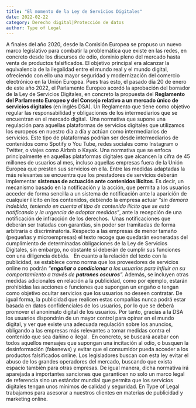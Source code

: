 ```yaml
---
title: "El momento de la Ley de Servicios Digitales"
date: 2022-02-22
category: Derecho digital|Protección de datos
author: Type of Legal
---
```


A finales del año 2020, desde la Comisión Europea se propuso un nuevo marco legislativo para combatir la problemática que existe en las redes, en concreto desde los discursos de odio, dominio pleno del mercado hasta venta de productos falsificados. El objetivo principal era alcanzar la equivalencia de la ilegalidad entre el mundo real y el mundo digital, ofreciendo con ello una mayor seguridad y modernización del comercio electrónico en la Unión Europea. Pues tras esto, el pasado día 20 de enero de este año 2022, el Parlamento Europeo acordó la aprobación del borrador de la Ley de Servicios Digitales, en concreto la propuesta del **Reglamento del Parlamento Europeo y del Consejo relativo a un mercado único de servicios digitales** (en inglés DSA). Un Reglamento que tiene como objetivo regular las responsabilidad y obligaciones de los intermediarios que se encuentran en el mercado digital.  Una normativa que supone una regulación para aquellas plataformas de servicios digitales que utilizamos los europeos en nuestro día a día y actúan como intermediarios de servicios. Este tipo de plataformas podrían ser desde intermediarios de contenidos como Spotify o You Tube, redes sociales como Instagram o Twitter, o viajes como Airbnb o Kayak. Una normativa que se enfoca principalmente en aquellas plataformas digitales que alcancen la cifra de 45 millones de usuarios al mes, incluso aquellas empresas fuera de la Unión Europea que presten sus servicios en ella. Entre las medidas adaptadas la más relevantes se encuentra que los prestadores de servicios deberán implementar **sistemas de actuación ante contenidos ilícitos**. Es decir, un mecanismo basado en la notificación y la acción, que permita a los usuarios acceder de forma sencilla a un sistema de notificación ante la aparición de cualquier ilícito en los contenidos, debiendo la empresa actuar _“sin demora indebida, teniendo en cuenta el tipo de contenido ilícito que se está notificando y la urgencia de adoptar medidas”_, ante la recepción de una notificación de infracción de los derechos.  Unas notificaciones que deberán ser tratadas con garantías, sin poder ser tramitadas de forma arbitraria o discriminatoria. Respecto a las empresas de menor tamaño (pequeñas y microempresas) el texto recoge que quedarán exoneradas del cumplimiento de determinadas obligaciones de la Ley de Servicios Digitales, sin embargo, no obstante sí deberán de cumplir sus funciones con una diligencia debida.   En cuanto a la relación del texto con la publicidad, se establece como norma que los proveedores de servicios online no podrán _“**engañar o condicionar** a los usuarios para influir en su comportamiento a través de **patrones oscuros**”._ Además, se incluyen otras medidas adicionales en relación a la publicidad, como por ejemplo, estarán prohibidas las acciones o funciones que supongan un engaño o tengan como objetivo ocultar servicios que los usuarios no deseen contratar. De igual forma, la publicidad que realicen estas compañías nunca podrá estar basada en datos confidenciales de los usuarios, por lo que se deberá promover el anonimato digital de los usuarios. Por tanto, gracias a la DSA los usuarios dispondrán de un mayor control para opinar en el mundo digital, y ver que existe una adecuada regulación sobre los anuncios, obligando a las empresas más relevantes a tomar medidas contra el contenido que sea dañino o ilegal.  En concreto, se buscará acabar con todos aquellos mensajes que supongan una incitación al odio, o busquen la desinformación (fakenews) y evitar que el consumidor pueda acceder a los productos falsificados online. Los legisladores buscan con esta ley evitar el abuso de los grandes operadores del mercado, buscando que exista espacio también para otras empresas. De igual manera, dicha normativa irá aparejada a importantes sanciones que garanticen no solo un marco legal de referencia sino un estándar mundial que permita que los servicios digitales tengan unos mínimos de calidad y seguridad. En Type of Legal trabajamos para asesorar a nuestros clientes en materias de publicidad y marketing online.
